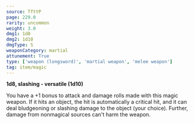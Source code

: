 ```yaml
---
source: TftYP
page: 229.0
rarity: uncommon
weight: 3.0
dmg1: 1d8
dmg2: 1d10
dmgType: S
weaponCategory: martial
attunement: True
type: ['weapon (longsword)', 'martial weapon', 'melee weapon']
tag: item/magic
---
```


**1d8, slashing - versatile (1d10)**

You have a +1 bonus to attack and damage rolls made with this magic weapon. If it hits an object, the hit is automatically a critical hit, and it can deal bludgeoning or slashing damage to the object (your choice). Further, damage from nonmagical sources can't harm the weapon.


